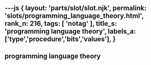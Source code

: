 ---js
{
  layout: 'parts/slot/slot.njk',
  permalink: 'slots/programming_language_theory.html',
  rank_n: 216,
  tags: [ 'notag' ],
  title_s: 'programming language theory',
  labels_a: ['type','procedure','bits','values'],
}
---
## programming language theory


